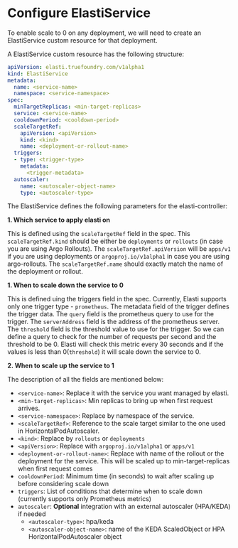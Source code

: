 # Configure ElastiService

To enable scale to 0 on any deployment, we will need to create an ElastiService custom resource for that deployment. 

A ElastiService custom resource has the following structure:

```yaml
apiVersion: elasti.truefoundry.com/v1alpha1
kind: ElastiService
metadata:
  name: <service-name>
  namespace: <service-namespace>
spec:
  minTargetReplicas: <min-target-replicas>
  service: <service-name>
  cooldownPeriod: <cooldown-period>
  scaleTargetRef:
    apiVersion: <apiVersion>
    kind: <kind>
    name: <deployment-or-rollout-name>
  triggers:
  - type: <trigger-type>
    metadata:
      <trigger-metadata>
  autoscaler:
    name: <autoscaler-object-name>
    type: <autoscaler-type>
```


The ElastiService defines the following parameters for the elasti-controller:

**1. Which service to apply elasti on** 

This is defined using the `scaleTargetRef` field in the spec. This `scaleTargetRef.kind` should be either be  `deployments` or `rollouts` (in case you are using Argo Rollouts). The `scaleTargetRef.apiVersion` will be `apps/v1` if you are using deployments or `argoproj.io/v1alpha1` in case you are using argo-rollouts. The `scaleTargetRef.name` should exactly match the name of the deployment or rollout. 

**1. When to scale down the service to 0**

This is defined uing the triggers field in the spec. Currently, Elasti supports only one trigger type - `prometheus`. The metadata field of the trigger defines the trigger data. The `query` field is the prometheus query to use for the trigger. The `serverAddress` field is the address of the prometheus server. The `threshold` field is the threshold value to use for the trigger. So we can define a query to check for the number of requests per second and the threshold to be 0. Elasti will check this metric every 30 seconds and if the values is less than 0(`threshold`) it will scale down the service to 0.

**2. When to scale up the service to 1**


The description of all the fields are mentioned below:

- `<service-name>`: Replace it with the service you want managed by elasti.
- `<min-target-replicas>`: Min replicas to bring up when first request arrives.
- `<service-namespace>`: Replace by namespace of the service.
- `<scaleTargetRef>`: Reference to the scale target similar to the one used in HorizontalPodAutoscaler.
- `<kind>`: Replace by `rollouts` or `deployments`
- `<apiVersion>`: Replace with `argoproj.io/v1alpha1` or `apps/v1`
- `<deployment-or-rollout-name>`: Replace with name of the rollout or the deployment for the service. This will be scaled up to min-target-replicas when first request comes
- `cooldownPeriod`: Minimum time (in seconds) to wait after scaling up before considering scale down
- `triggers`: List of conditions that determine when to scale down (currently supports only Prometheus metrics)
- `autoscaler`: **Optional** integration with an external autoscaler (HPA/KEDA) if needed
  - `<autoscaler-type>`: hpa/keda
  - `<autoscaler-object-name>`: name of the KEDA ScaledObject or HPA HorizontalPodAutoscaler object